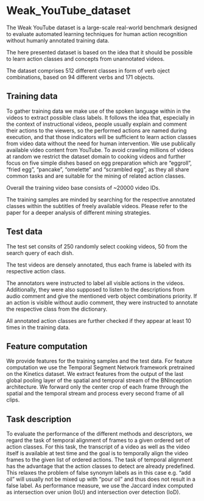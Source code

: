 # Weak_YouTube_dataset


The Weak YouTube dataset is a large-scale real-world benchmark designed to evaluate automated learning techniques for human action recognition without humanly annotated training data. 

The here presented dataset is based on the idea that it should be possible to learn action classes and concepts from unannotated videos.

The dataset comprises 512 different classes in form of verb oject combinations, based on 94 different verbs and 171 objects.

## Training data

To gather training data we make use of the spoken language within in the videos to extract possible class labels. It follows the idea that, especially in the context of instructional videos, people usually explain and comment their actions to the viewers, so the performed actions are named during execution, and that those indicators will be sufficient to learn action classes from video data without the need for human intervention. We use publically available video content from YouTube. To avoid crawling millions of videos at random we restrict the dataset domain to cooking videos and further focus on five simple dishes based on egg preparation which are “eggroll”, “fried egg”, “pancake”, “omelette” and “scrambled egg”, as they all share common tasks and are suitable for the mining of related action classes.

Overall the training video base consists of ~20000 video IDs.

The training samples are minded by searching for the respective annotated classes within the subtitles of freely available videos. Please refer to the paper for a deeper analysis of different mining strategies.


## Test data


The test set consits of 250 randomly select cooking videos, 50 from the search query of each dish. 

The test videos are densely annotated, thus each frame is labeled with its respective action class. 

The annotators were instructed to label all visible actions in the videos. Additionally, they were also supposed to listen to the descriptions from audio comment and give the mentioned verb object combinations priority. If an action is visible without audio comment, they were instructed to annotate the respective class from the dictionary. 

All annotated action classes are further checked if they appear at least 10 times in the training data. 

## Feature computation

We provide features for the training samples and the test data. For feature computation we use the Temporal Segment Network
framework pretrained on the Kinetics dataset. We extract features from the output of the last global pooling layer of the spatial and temporal stream of the BNInception architecture. We forward only the center crop of each frame through the spatial and the temporal stream and process every second frame of all clips.


## Task description

To evaluate the performance of the different methods and descriptors, we regard the task of temporal alignment of frames to a given ordered set of action classes. For this task, the transcript of a video as well as the video itself is available at test time and the goal is to temporally align the video frames to the given list of ordered actions. The task of temporal alignment has the advantage that the action classes to detect are already predefined. This relaxes the problem of false synonym labels as in this case e.g. “add oil” will usually not be mixed up with “pour oil” and thus does not result in a false label. As performance measure, we use the Jaccard index computed as intersection over union (IoU) and intersection over detection (IoD).
